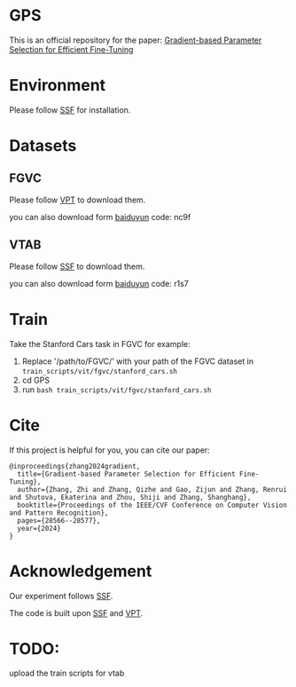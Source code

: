 # GPS
This is an official repository for the paper: [Gradient-based Parameter Selection for Efficient Fine-Tuning](https://arxiv.org/pdf/2312.10136)

# Environment
Please follow [SSF](https://github.com/dongzelian/SSF) for installation.

# Datasets
## FGVC
Please follow [VPT](https://github.com/KMnP/vpt) to download them.

you can also download form [baiduyun](https://pan.baidu.com/s/15KWOBREl4oH-yObile3iFQ?pwd=nc9f) code: nc9f

## VTAB 
Please follow [SSF](https://github.com/dongzelian/SSF) to download them.

you can also download form [baiduyun](https://pan.baidu.com/s/1rCMDz1bEXBA7O7dMclD29w?pwd=r1s7) code: r1s7


# Train
Take the Stanford Cars task in FGVC for example:
1. Replace '/path/to/FGVC/' with your path of the FGVC dataset in `train_scripts/vit/fgvc/stanford_cars.sh`
2. cd GPS
3. run
   `bash train_scripts/vit/fgvc/stanford_cars.sh`
   
# Cite
If this project is helpful for you, you can cite our paper:
```
@inproceedings{zhang2024gradient,
  title={Gradient-based Parameter Selection for Efficient Fine-Tuning},
  author={Zhang, Zhi and Zhang, Qizhe and Gao, Zijun and Zhang, Renrui and Shutova, Ekaterina and Zhou, Shiji and Zhang, Shanghang},
  booktitle={Proceedings of the IEEE/CVF Conference on Computer Vision and Pattern Recognition},
  pages={28566--28577},
  year={2024}
}
```


# Acknowledgement
Our experiment follows [SSF](https://github.com/dongzelian/SSF).

The code is built upon [SSF](https://github.com/dongzelian/SSF) and [VPT](https://github.com/KMnP/vpt).

# TODO:
upload the train scripts for vtab


